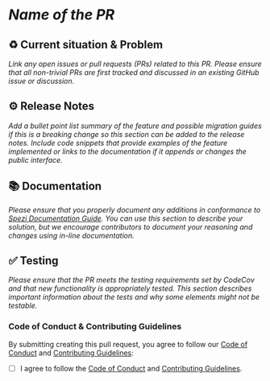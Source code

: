 <!--

This source file is part of the CardinalKit open-source project

SPDX-FileCopyrightText: 2022 CardinalKit and the project authors (see CONTRIBUTORS.md)

SPDX-License-Identifier: MIT

-->

# *Name of the PR*

## :recycle: Current situation & Problem
*Link any open issues or pull requests (PRs) related to this PR. Please ensure that all non-trivial PRs are first tracked and discussed in an existing GitHub issue or discussion.*


## :gear: Release Notes 
*Add a bullet point list summary of the feature and possible migration guides if this is a breaking change so this section can be added to the release notes.*
*Include code snippets that provide examples of the feature implemented or links to the documentation if it appends or changes the public interface.*


## :books: Documentation
*Please ensure that you properly document any additions in conformance to [Spezi Documentation Guide](https://github.com/StanfordSpezi/.github/blob/main/DocumentationGuide.md).*
*You can use this section to describe your solution, but we encourage contributors to document your reasoning and changes using in-line documentation.* 


## :white_check_mark: Testing
*Please ensure that the PR meets the testing requirements set by CodeCov and that new functionality is appropriately tested.*
*This section describes important information about the tests and why some elements might not be testable.*


### Code of Conduct & Contributing Guidelines 

By submitting creating this pull request, you agree to follow our [Code of Conduct](https://github.com/CardinalKit/.github/blob/main/CODE_OF_CONDUCT.md) and [Contributing Guidelines](https://github.com/CardinalKit/.github/blob/main/CONTRIBUTING.md):
- [ ] I agree to follow the [Code of Conduct](https://github.com/CardinalKit/.github/blob/main/CODE_OF_CONDUCT.md) and [Contributing Guidelines](https://github.com/CardinalKit/.github/blob/main/CONTRIBUTING.md).

